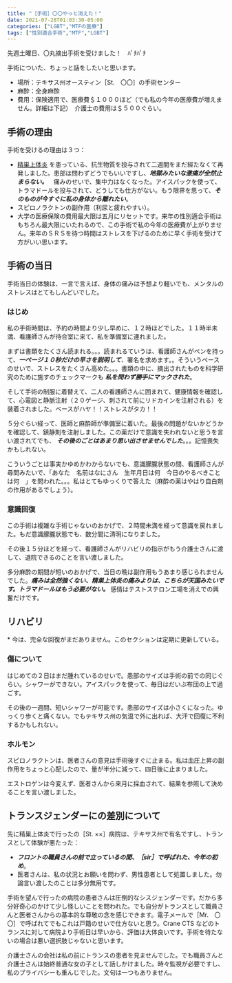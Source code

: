 ```yaml
---
title: "［手術］〇〇やっと消えた！"
date: 2021-07-28T01:03:30-05:00
categories: ["LGBT","MTFの医療"]
tags: ["性別適合手術","MTF","LGBT"]
---
```



先週土曜日、〇丸摘出手術を受けました！　ﾊﾟﾁﾊﾟﾁ

手術についた、ちょっと話をしたいと思います。


- 場所：テキサス州オースティン［St.　〇〇］の手術センター
- 麻酔：全身麻酔
- 費用：保険適用で、医療費＄１０００ほど（でも私の今年の医療費が増えません。詳細は下記）　介護士の費用は＄５００ぐらい。

## 手術の理由

手術を受けるの理由は３つ：


- [精巣上体炎](https://ja.wikipedia.org/wiki/%E7%B2%BE%E5%B7%A3%E4%B8%8A%E4%BD%93%E7%82%8E) を患っている、抗生物質を投与されて二週間をまだ經たなくて再発しました。患部は問わずどうでもいいですし、__*地獄みたいな激痛が全然止まらない。*__　痛みのせいで、集中力はなくなった。アイスパックを使って、トラマドールを投与されて、どうしても仕方がない。もう限界を思って、__*そのものが今すぐに私の身体から離れたい*__。
- スピロノラクトンの副作用（利尿と疲れやすい）。
- 大学の医療保険の費用最大限は五月にリセットです。来年の性別適合手術はもちろん最大限にいたれるので、この手術で私の今年の医療費が上がりません。来年のＳＲＳを待つ時間はストレスを下げるのために早く手術を受けて方がいい思います。

## 手術の当日

手術当日の体験は、一言で言えば、身体の痛みは予想より軽いでも、メンタルのストレスはとてもしんどいでした。


### はじめ

私の手術時間は、予約の時間より少し早めに、１２時ほどでした。１１時半未満、看護師さんが待合室に来て、私を準備室に連れました。

まずは書類をたくさん読まれる。。。読まれるていうは、看護師さんがペンを持って、__*一ページ１０秒だけの早さを説明して*__、署名を求めます。。そういうペースのせいで、ストレスをたくさん高めた。。。書類の中に、摘出されたものを科学研究のために施すのチェックマークも __*私を問わず勝手にマックされた*__。

そして手術の制服に着替えて、二人の看護師さんに囲まれて、健康情報を確認して、心電図と静脈注射（２０ゲージ、刺されて前にリドカインを注射される）を装着されました。ベースがハヤ！！ストレスがタカ！！

５分ぐらい経って、医師と麻酔師が準備室に着いた。最後の問題がないかどうかを確認して、鎮静剤を注射しました。この薬だけで意識を失われないと思うを言い渡されてでも、 __*その後のごとはあまり思い出させませんでした*__。。。記憶喪失かもしれない。

こういうごとは事実かゆめかわからないでも、意識朦朧状態の間、看護師さんが尋問みたいで、「あなた　名前はなにさん　生年月日は何　今日のやるべきことは何　」を問われた。。。私はとてもゆっくりで答えた<span class="joke-text">（麻酔の薬はやはり自白剤の作用があるでしょう）</span>。

### 意識回復

この手術は複雑な手術じゃないのおかげで、２時間未満を経って意識を戻れました。もだ意識朦朧状態でも、数分間に清明になりました。

その後１５分ほどを経って、看護師さんがリハビリの指示がもう介護士さんに渡して、退院できるのことを言い渡しました。

多分麻酔の期間が短いのおかげで、当日の晩は副作用もうあまり感じられませんでした。__*痛みは全然強くない、精巣上体炎の痛みよりは、こちらが天国みたいです。トラマドールはもう必要がない。*__ 感情はテストステロン工場を消えでの興奮だけです。

## リハビリ

\* 今は、完全な回復がまだありません。このセクションは定期に更新している。


### 傷について

はじめての２日はまだ腫れているのせいで。患部のサイズは手術の前での同じぐらい。シャワーができない。アイスパックを使って、毎日はだいぶ布団の上で過ごす。

その後の一週間、短いシャワーが可能です。患部のサイズは小さくになった。ゆっくり歩くと痛くない。でもテキサス州の気温で外に出れば、大汗で回復に不利するかもしれない。

### ホルモン

スピロノラクトンは、医者さんの意見は手術後すぐに止まる。私は血圧上昇の副作用をちょっと心配したので、量が半分に減って、四日後に止まりました。

エストロゲンは今変えず、医者さんから来月に採血されて、結果を参照して決めることを言い渡しました。

## トランスジェンダーにの差別について

先に精巣上体炎で行ったの［St. ××］病院は、テキサス州で有名ですし、トランスとして体験が悪たった：
- __*フロントの職員さんの前で立っているの間、［sir］で呼ばれた、今年の初め*__。
- 医者さんは、私の状況とお願いを問わず、男性患者として処置しました。勿論言い渡したのことは多分無用です。
 
手術を望んで行ったの病院の患者さんは圧倒的なシスジェンダーです。だから多分好奇心のかけて少し怪しいことを問われた。でも自分がトランスとして職員さんと医者さんからの基本的な尊敬の念を感じできます。電子メールで［Mr.　〇〇］で呼ばれてでもこれは戸籍のせいで仕方ないと思う。Crane CTS などのトランスに対して病院より手術日は早いから、評価は大体良いです。手術を待たないの場合は悪い選択肢じゃないと思います。

介護士さんの会社は私の前にトランスの患者を見ませんでした。でも職員さんと介護士さんは始終普通な女の子として話しかけました。時々監視が必要ですし、私のプライバシーも重んじでした。文句は一つもありません。
